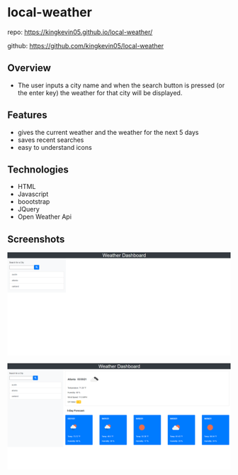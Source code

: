 # local-weather

repo: https://kingkevin05.github.io/local-weather/

github: https://github.com/kingkevin05/local-weather

## Overview 

* The user inputs a city name and when the search button is pressed (or the enter key) the weather for that city will be displayed.

## Features

* gives the current weather and the weather for the next 5 days
* saves recent searches
* easy to understand icons

## Technologies  

* HTML
* Javascript
* boootstrap
* JQuery
* Open Weather Api

## Screenshots

![screenshot1](https://github.com/kingkevin05/local-weather/blob/main/assets/images/Screenshot1.png)

![screenshot2](https://github.com/kingkevin05/local-weather/blob/main/assets/images/Screenshot2.png)


